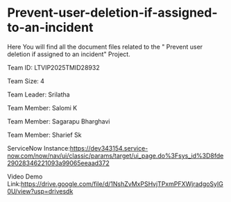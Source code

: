 # Prevent-user-deletion-if-assigned-to-an-incident
Here You will find all the document files related to the " Prevent user deletion if assigned to an incident" Project.

Team ID: LTVIP2025TMID28932

Team Size: 4

Team Leader: Srilatha

Team Member: Salomi K

Team Member: Sagarapu Bharghavi

Team Member: Sharief Sk


ServiceNow Instance:https://dev343154.service-now.com/now/nav/ui/classic/params/target/ui_page.do%3Fsys_id%3D8fde29028346221093a99065eeaad372

Video Demo Link:https://drive.google.com/file/d/1NshZvMxPSHvjTPxmPFXWjradgoSylG0U/view?usp=drivesdk

